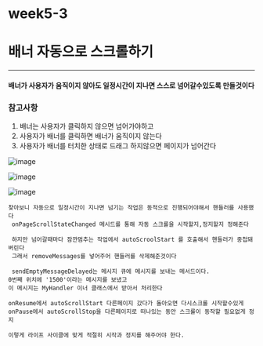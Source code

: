 # week5-3


# 배너 자동으로 스크롤하기
------------------------------------------------


#### 배너가 사용자가 움직이지 않아도 일정시간이 지나면 스스로 넘어갈수있도록 만들것이다


### 참고사항

1) 배너는 사용자가 클릭하지 않으면 넘어가야하고 
2) 사용자가 배너를 클릭하면 배너가 움직이지 않는다
3) 사용자가 배너를 터치한 상태로 드래그 하지않으면 페이지가 넘어간다


![image](https://user-images.githubusercontent.com/97229292/163365448-daccc9f5-eabc-46cb-a1cd-92eed9dc5e15.png)

![image](https://user-images.githubusercontent.com/97229292/163365561-3804c800-d5cd-4a94-a01b-241c21a7e14e.png)

![image](https://user-images.githubusercontent.com/97229292/163365624-5895196c-cec1-4051-ac65-547bbe8ec237.png)


```
찾아보니 자동으로 일정시간이 지나면 넘기는 작업은 동적으로 진행되어야해서 핸들러를 사용했다
 onPageScrollStateChanged 메시드를 통해 자동 스크롤을 시작할지,정지할지 정해준다
 
 하지만 넘어갈때마다 잠깐멈추는 작업에서 autoScroolStart 를 호출해서 핸들러가 중첩돼버린다
 그래서 removeMessages를 넣어주어 핸들러를 삭제해준것이다
 
 sendEmptyMessageDelayed는 메시지 큐에 메시지를 보내는 메서드이다.
0번째 위치에 '1500'이라는 메시지를 보냈고
이 메시지는 MyHandler 이너 클래스에서 받아서 처리한다

onResume에서 autoScrollStart 다른페이지 갔다가 돌아오면 다시스크롤 시작할수있게
onPause에서 autoScrollStop을 다른페이지로 떠나있는 동안 스크롤이 동작할 필요없게 정지

이렇게 라이프 사이클에 맞게 적절히 시작과 정지를 해주어야 한다.
```
